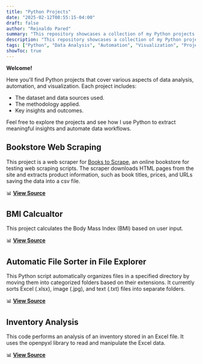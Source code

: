 ```yaml
---
title: "Python Projects"
date: "2025-02-12T08:55:15-04:00"
draft: false
author: "Reinaldo Pared"
summary: "This repository showcases a collection of my Python projects focused on data analysis, automation, and visualization."
description: "This repository showcases a collection of my Python projects focused on data analysis, automation, and visualization."
tags: ["Python", "Data Analysis", "Automation", "Visualization", "Projects"]
showToc: true
---
```


**Welcome!**

Here you'll find Python projects that cover various aspects of data analysis, automation, and visualization. Each project includes:

- The dataset and data sources used.
- The methodology applied.
- Key insights and outcomes.

Feel free to explore the projects and see how I use Python to extract meaningful insights and automate data workflows.

## **Bookstore Web Scraping**

This project is a web scraper for [Books to Scrape](https://books.toscrape.com), an online bookstore for testing web scraping scripts. The scraper downloads HTML pages from the site and extracts product information, such as book titles, prices, and URLs saving the data into a csv file.

📊 [**View Source**](https://github.com/reipared/Python_Bookstore_Web_Scraping)

## **BMI Calcualtor**

This project calculates the Body Mass Index (BMI) based on user input.

📊 [**View Source**](https://github.com/reipared/Python_BMI_Calculator)

## **Automatic File Sorter in File Explorer**

This Python script automatically organizes files in a specified directory by moving them into categorized folders based on their extensions. It currently sorts Excel (.xlsx), image (.jpg), and text (.txt) files into separate folders.

📊 [**View Source**](https://github.com/reipared/Python_Automatic_File_Sorter)

## **Inventory Analysis**

This code performs an analysis of an inventory stored in an Excel file. It uses the openpyxl library to read and manipulate the Excel data.

📊 [**View Source**](https://github.com/reipared/Python_Inventory_Analysis)
